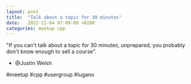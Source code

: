 ```yaml
---
layout: post
title:  "Talk about a topic for 30 minutes"
date:   2022-11-04 07:00:00 +0200
categories: meetup cpp
---
```

"If you can't talk about a topic for 30 minutes, unprepared, you probably don't know enough to sell a course".

- @Justin Welsh

#meetup #cpp #usergroup #lugano